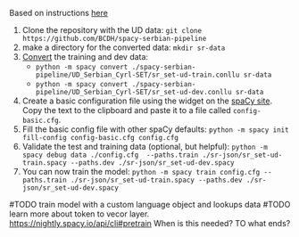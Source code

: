 Based on instructions [here](https://spacy.io/usage/training#basics)

1. Clone the repository with the UD data: `git clone https://github.com/BCDH/spacy-serbian-pipeline`
2. make a directory for the converted data: `mkdir sr-data`
3. [Convert](https://nightly.spacy.io/api/cli#convert) the training and dev data: 
   - `python -m spacy convert ./spacy-serbian-pipeline/UD_Serbian_Cyrl-SET/sr_set-ud-train.conllu sr-data`
   - `python -m spacy convert ./spacy-serbian-pipeline/UD_Serbian_Cyrl-SET/sr_set-ud-dev.conllu sr-data`
4. Create a basic configuration file using the widget on the [spaCy site](https://nightly.spacy.io/). Copy the text to the clipboard and paste it to a file called `config-basic.cfg`.
5. Fill the basic config file with other spaCy defaults: `python -m spacy init fill-config config-basic.cfg config.cfg`
6. Validate the test and training data (optional, but helpful): `python -m spacy debug data ./config.cfg  --paths.train ./sr-json/sr_set-ud-train.spacy --paths.dev ./sr-json/sr_set-ud-dev.spacy`
7. You can now train the model: `python -m spacy train config.cfg --paths.train ./sr-json/sr_set-ud-train.spacy --paths.dev ./sr-json/sr_set-ud-dev.spacy`

#TODO train model with a custom language object and lookups data 
#TODO learn more about token to vecor layer.  https://nightly.spacy.io/api/cli#pretrain When is this needed? TO what ends? 
